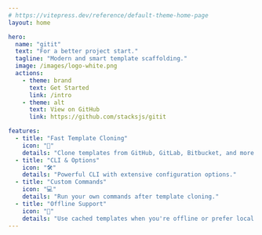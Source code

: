 ```yaml
---
# https://vitepress.dev/reference/default-theme-home-page
layout: home

hero:
  name: "gitit"
  text: "For a better project start."
  tagline: "Modern and smart template scaffolding."
  image: /images/logo-white.png
  actions:
    - theme: brand
      text: Get Started
      link: /intro
    - theme: alt
      text: View on GitHub
      link: https://github.com/stacksjs/gitit

features:
  - title: "Fast Template Cloning"
    icon: "🚀"
    details: "Clone templates from GitHub, GitLab, Bitbucket, and more."
  - title: "CLI & Options"
    icon: "🛠"
    details: "Powerful CLI with extensive configuration options."
  - title: "Custom Commands"
    icon: "💻"
    details: "Run your own commands after template cloning."
  - title: "Offline Support"
    icon: "🔄"
    details: "Use cached templates when you're offline or prefer local versions."
---
```


<Home />
